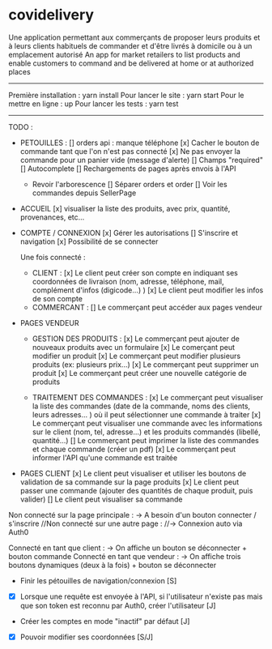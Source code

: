 # covidelivery
Une application permettant aux commerçants de proposer leurs produits et à leurs clients habituels de commander et d'être livrés à domicile ou à un emplacement autorisé
An app for market retailers to list products and enable customers to command and be delivered at home or at authorized places

___________
Première installation : yarn install
Pour lancer le site : yarn start
Pour le mettre en ligne : up
Pour lancer les tests : yarn test

___________
TODO :

- PETOUILLES :
	[] orders api : manque téléphone
	[x] Cacher le bouton de commande tant que l'on n'est pas connecté
	[x] Ne pas envoyer la commande pour un panier vide (message d'alerte)
	[] Champs "required"
	[] Autocomplete
	[] Rechargements de pages après envois à l'API
	- Revoir l'arborescence
		[] Séparer orders et order
		[] Voir les commandes depuis SellerPage

- ACCUEIL
	[x] visualiser la liste des produits, avec prix, quantité, provenances, etc…

- COMPTE / CONNEXION
	[x] Gérer les autorisations
	[] S'inscrire et navigation
    [x] Possibilité de se connecter

    Une fois connecté :
	- CLIENT : 
	[x] Le client peut créer son compte en indiquant ses coordonnées de livraison (nom, adresse, téléphone, mail, complément d'infos (digicode...) <!-- moyen de paiement ?, -->)
	[x] Le client peut modifier les infos de son compte
	- COMMERCANT :
	[] Le commerçant peut accéder aux pages vendeur

- PAGES VENDEUR
	- GESTION DES PRODUITS :
	[x] Le commerçant peut ajouter de nouveaux produits avec un formulaire
	[x] Le comerçant peut modifier un produit
	[x] Le commerçant peut modifier plusieurs produits (ex: plusieurs prix...)
	[x] Le commerçant peut supprimer un produit
	[x] Le commerçant peut créer une nouvelle catégorie de produits

	- TRAITEMENT DES COMMANDES :
	[x] Le commerçant peut visualiser la liste des commandes (date de la commande, noms des clients, leurs adresses... ) où il peut sélectionner une commande à traiter
	[x] Le commerçant peut visualiser une commande avec les informations sur le client (nom, tel, adresse...) et les produits commandés (libellé, quantité...)
	[] Le commerçant peut imprimer la liste des commandes et chaque commande (créer un pdf)
	[x] Le commerçant peut informer l'API qu'une commande est traitée

- PAGES CLIENT
	[x] Le client peut visualiser et utiliser les boutons de validation de sa commande sur la page produits
	[x] Le client peut passer une commande (ajouter des quantités de chaque produit, puis valider)
	[] Le client peut visualiser sa commande




Non connecté sur la page principale :
-> A besoin d'un bouton connecter / s'inscrire
//Non connecté sur une autre page :
//-> Connexion auto via Auth0

Connecté en tant que client :
-> On affiche un bouton se déconnecter + bouton commande
Connecté en tant que vendeur :
-> On affiche trois boutons dynamiques (deux à la fois) + bouton se déconnecter

- Finir les pétouilles de navigation/connexion [S]
- [x] Lorsque une requête est envoyée à l'API, si l'utilisateur n'existe pas mais que son token est reconnu par Auth0, créer l'utilisateur [J]
- Créer les comptes en mode "inactif" par défaut [J]
- [x] Pouvoir modifier ses coordonnées [S/J]